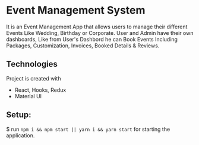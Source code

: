 # Event Management System


It is an Event Management App that allows users to manage their different Events Like Wedding, Birthday or Corporate.
User and Admin have their own dashboards, Like from User's Dashbord he can Book Events Including Packages, Customization, Invoices, Booked Details & Reviews. 

## Technologies
Project is created with 
* React, Hooks, Redux 
* Material UI
 

## Setup:
$ run `npm i && npm start || yarn i && yarn start` for starting the application.
